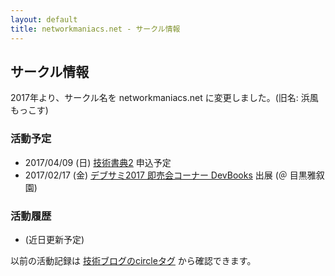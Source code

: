 ```yaml
---
layout: default
title: networkmaniacs.net - サークル情報
---
```


## サークル情報
2017年より、サークル名を networkmaniacs.net に変更しました。(旧名: 浜風もっこす)  

### 活動予定
* 2017/04/09 (日) [技術書典2](https://techbookfest.org/) 申込予定
* 2017/02/17 (金) [デブサミ2017 即売会コーナー DevBooks](http://www.slideshare.net/devsumi/developers-summit-2017-69704708)
 出展 (＠ 目黒雅叙園)

### 活動履歴
* (近日更新予定)

以前の活動記録は [技術ブログのcircleタグ](http://moccosblue.blogspot.jp/search/label/circle) から確認できます。


